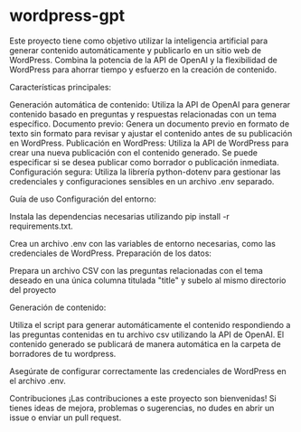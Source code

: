 # wordpress-gpt
Este proyecto tiene como objetivo utilizar la inteligencia artificial para generar contenido automáticamente y publicarlo en un sitio web de WordPress. Combina la potencia de la API de OpenAI y la flexibilidad de WordPress para ahorrar tiempo y esfuerzo en la creación de contenido.

Características principales:

Generación automática de contenido: Utiliza la API de OpenAI para generar contenido basado en preguntas y respuestas relacionadas con un tema específico.
Documento previo: Genera un documento previo en formato de texto sin formato para revisar y ajustar el contenido antes de su publicación en WordPress.
Publicación en WordPress: Utiliza la API de WordPress para crear una nueva publicación con el contenido generado. Se puede especificar si se desea publicar como borrador o publicación inmediata.
Configuración segura: Utiliza la librería python-dotenv para gestionar las credenciales y configuraciones sensibles en un archivo .env separado.

Guía de uso
Configuración del entorno:

Instala las dependencias necesarias utilizando pip install -r requirements.txt.

Crea un archivo .env con las variables de entorno necesarias, como las credenciales de WordPress.
Preparación de los datos:

Prepara un archivo CSV con las preguntas relacionadas con el tema deseado en una única columna titulada "title" y subelo al mismo directorio del proyecto

Generación de contenido:

Utiliza el script para generar automáticamente el contenido respondiendo a las preguntas contenidas en tu archivo csv utilizando la API de OpenAI.
El contenido generado se publicará de manera automática en la carpeta de borradores de tu wordpress.

Asegúrate de configurar correctamente las credenciales de WordPress en el archivo .env.

Contribuciones
¡Las contribuciones a este proyecto son bienvenidas! Si tienes ideas de mejora, problemas o sugerencias, no dudes en abrir un issue o enviar un pull request.
